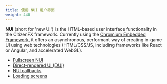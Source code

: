 ```yaml
---
title: 使用 NUI 用户界面
weight: 440
---
```


**NUI** (short for 'new UI') is the HTML-based user interface functionality in the CitizenFX framework. Currently using
the [Chromium Embedded Framework](cef), it offers an asynchronous, performant way of creating in-game UI using
web technologies (HTML/CSS/JS, including frameworks like React or Angular, and accelerated WebGL).

- [Fullscreen NUI](/docs/scripting-manual/nui-development/full-screen-nui)
- [Direct-rendered UI (DUI)](/docs/scripting-manual/nui-development/dui)
- [NUI callbacks](/docs/scripting-manual/nui-development/nui-callbacks)
- [Loading screens](/docs/scripting-manual/nui-development/loading-screens)